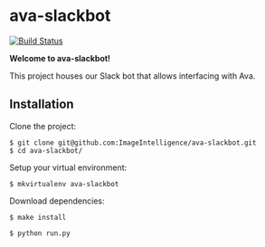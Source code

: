 # ava-slackbot

[![Build Status](https://travis-ci.org/ImageIntelligence/ava-slackbot.svg?branch=master)](https://travis-ci.org/ImageIntelligence/ava-slackbot)

**Welcome to ava-slackbot!**

This project houses our Slack bot that allows interfacing with Ava.

## Installation

Clone the project:

```
$ git clone git@github.com:ImageIntelligence/ava-slackbot.git
$ cd ava-slackbot/
```

Setup your virtual environment:

```
$ mkvirtualenv ava-slackbot
```

Download dependencies:

```
$ make install
```

```
$ python run.py
```
